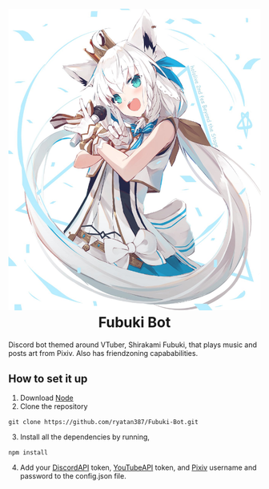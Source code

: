 <h1 align="center">
  <br>
  <a href="https://github.com/ryatan387/Fubuki-Bot.git"><img src="./coverart.jpg"></a>
  <br>
  Fubuki Bot
  <br>
</h1>



Discord bot themed around VTuber, Shirakami Fubuki, that plays music and posts art from Pixiv. Also has friendzoning capababilities. 

## How to set it up 
1) Download [Node](https://nodejs.org/en/)
2) Clone the repository
```
git clone https://github.com/ryatan387/Fubuki-Bot.git
```
3) Install all the dependencies by running,
```
npm install
```
4) Add your [DiscordAPI](https://discordapp.com/developers/applications/) token, [YouTubeAPI](https://developers.google.com/youtube/registering_an_application) token, and [Pixiv](https://www.pixiv.net/en/) username and password to the config.json file.
